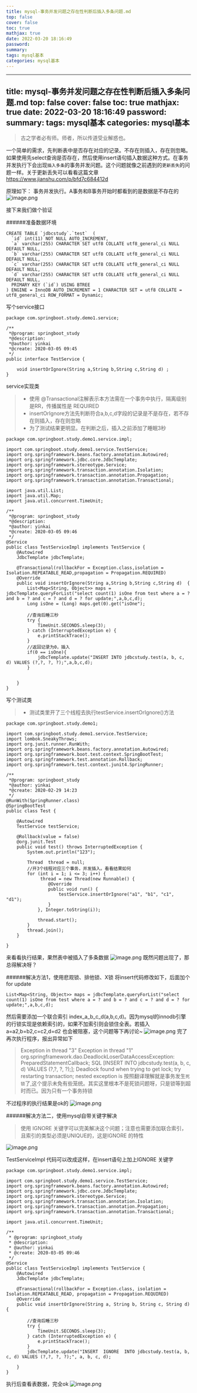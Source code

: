 ```yaml
---
title: mysql-事务并发问题之存在性判断后插入多条问题.md
top: false
cover: false
toc: true
mathjax: true
date: 2022-03-20 18:16:49
password:
summary:
tags: mysql基本
categories: mysql基本
---
```

---
title: mysql-事务并发问题之存在性判断后插入多条问题.md
top: false
cover: false
toc: true
mathjax: true
date: 2022-03-20 18:16:49
password:
summary:
tags: mysql基本
categories: mysql基本
---
> 古之学者必有师。师者，所以传道受业解惑也。

一个简单的需求，先判断表中是否存在对应的记录。不存在则插入，存在则忽略。
如果使用先select查询是否存在，然后使用insert语句插入数据这种方式。在事务并发执行下会出现`插入多条`的事务并发问题。这个问题就像之前遇到的`更新丢失`的问题一样。关于更新丢失可以看看这篇文章 https://www.jianshu.com/p/bfd7c684412d

原理如下： 事务并发执行。A事务和B事务开始时都看到的是数据是不存在的
![image.png](https://upload-images.jianshu.io/upload_images/13965490-802d35dccdcb8a9f.png?imageMogr2/auto-orient/strip%7CimageView2/2/w/1240)





接下来我们做个验证

######准备数据环境
~~~
CREATE TABLE `jdbcstudy`.`test`  (
  `id` int(11) NOT NULL AUTO_INCREMENT,
  `a` varchar(255) CHARACTER SET utf8 COLLATE utf8_general_ci NULL DEFAULT NULL,
  `b` varchar(255) CHARACTER SET utf8 COLLATE utf8_general_ci NULL DEFAULT NULL,
  `c` varchar(255) CHARACTER SET utf8 COLLATE utf8_general_ci NULL DEFAULT NULL,
  `d` varchar(255) CHARACTER SET utf8 COLLATE utf8_general_ci NULL DEFAULT NULL,
  PRIMARY KEY (`id`) USING BTREE
) ENGINE = InnoDB AUTO_INCREMENT = 1 CHARACTER SET = utf8 COLLATE = utf8_general_ci ROW_FORMAT = Dynamic;
~~~

写个service接口
~~~
package com.springboot.study.demo1.service;

/**
 *@program: springboot_study
 *@description:
 *@author: yinkai
 *@create: 2020-03-05 09:45
 */
public interface TestService {

    void insertOrIgnore(String a,String b,String c,String d) ;
}
~~~

service实现类
>- 使用  @Transactional注解表示本方法需在一个事务中执行，隔离级别是RR，传播属性是 REQUIRED
>- insertOrIgnore方法先判断符合a,b,c,d字段的记录是不是存在，若不存在则插入，存在则忽略
>- 为了测试结果更明显。在判断之后，插入之前添加了睡眠3秒
~~~
package com.springboot.study.demo1.service.impl;

import com.springboot.study.demo1.service.TestService;
import org.springframework.beans.factory.annotation.Autowired;
import org.springframework.jdbc.core.JdbcTemplate;
import org.springframework.stereotype.Service;
import org.springframework.transaction.annotation.Isolation;
import org.springframework.transaction.annotation.Propagation;
import org.springframework.transaction.annotation.Transactional;

import java.util.List;
import java.util.Map;
import java.util.concurrent.TimeUnit;

/**
 *@program: springboot_study
 *@description:
 *@author: yinkai
 *@create: 2020-03-05 09:46
 */
@Service
public class TestServiceImpl implements TestService {
    @Autowired
    JdbcTemplate jdbcTemplate;

    @Transactional(rollbackFor = Exception.class,isolation = Isolation.REPEATABLE_READ,propagation = Propagation.REQUIRED)
    @Override
    public void insertOrIgnore(String a,String b,String c,String d)  {
        List<Map<String, Object>> maps = jdbcTemplate.queryForList("select count(1) isOne from test where a = ? and b = ? and c = ? and d = ? for update;",a,b,c,d);
        Long isOne = (Long) maps.get(0).get("isOne");

        //查询后睡三秒
        try {
            TimeUnit.SECONDS.sleep(3);
        } catch (InterruptedException e) {
            e.printStackTrace();
        }
        //返回记录为0，插入
        if(0 == isOne){
            jdbcTemplate.update("INSERT INTO jdbcstudy.test(a, b, c, d) VALUES (?,?, ?, ?);",a,b,c,d);
        }


    }
}
~~~

写个测试类
>- 测试类里开了三个线程去执行testService.insertOrIgnore()方法
~~~
package com.springboot.study.demo1;

import com.springboot.study.demo1.service.TestService;
import lombok.SneakyThrows;
import org.junit.runner.RunWith;
import org.springframework.beans.factory.annotation.Autowired;
import org.springframework.boot.test.context.SpringBootTest;
import org.springframework.test.annotation.Rollback;
import org.springframework.test.context.junit4.SpringRunner;

/**
 *@program: springboot_study
 *@author: yinkai
 *@create: 2020-02-29 14:23
 */
@RunWith(SpringRunner.class)
@SpringBootTest
public class Test {

    @Autowired
    TestService testService;

    @Rollback(value = false)
    @org.junit.Test
    public void test() throws InterruptedException {
        System.out.println("123");

        Thread  thread = null;
        //开3个线程对应三个事务，并发插入。看看结果如何
        for (int i = 1; i <= 3; i++) {
             thread = new Thread(new Runnable() {
                @Override
                public void run() {
                    testService.insertOrIgnore("a1", "b1", "c1", "d1");
                }
            }, Integer.toString(i));

            thread.start();
        }
        thread.join();
    }

}

~~~
来看看执行结果，果然表中被插入了多条数据
![image.png](https://upload-images.jianshu.io/upload_images/13965490-345708adec4295d7.png?imageMogr2/auto-orient/strip%7CimageView2/2/w/1240)
既然问题出现了，那总得解决呀？

######解决方法1，使用悲观锁、排他锁、X锁
将insert代码修改如下，后面加个 for update
~~~
List<Map<String, Object>> maps = jdbcTemplate.queryForList("select count(1) isOne from test where a = ? and b = ? and c = ? and d = ? for update;",a,b,c,d);
~~~
然后需要添加一个联合索引 index_a_b_c_d(a,b,c,d)。因为mysql的innodb引擎的行锁实现是依赖索引的，如果不加索引则会锁住全表。若插入a=a2,b=b2,c=c2,d=d2 也会被阻塞，这个问题等下再讨论~
![image.png](https://upload-images.jianshu.io/upload_images/13965490-b0cf2bd824ebf51b.png?imageMogr2/auto-orient/strip%7CimageView2/2/w/1240)
完了再次执行程序，报出异常如下
>Exception in thread "3" Exception in thread "1" org.springframework.dao.DeadlockLoserDataAccessException: PreparedStatementCallback; SQL [INSERT INTO jdbcstudy.test(a, b, c, d) VALUES (?,?, ?, ?);]; Deadlock found when trying to get lock; try restarting transaction; nested exception is 
按照翻译理解就是事务发生`死锁`了,这个提示未免有些笼统。其实这里根本不是死锁问题呀，只是锁等到超时而已。因为只有一个事务持锁

不过程序的执行结果是ok的
![image.png](https://upload-images.jianshu.io/upload_images/13965490-3e4016bb680e3493.png?imageMogr2/auto-orient/strip%7CimageView2/2/w/1240)

######解决方法二，使用mysql自带关键字解决

>使用 IGNORE 关键字可以完美解决这个问题；注意也需要添加联合索引，且索引的类型必须是UNIQUE的，这是IGNORE 的特性

![image.png](https://upload-images.jianshu.io/upload_images/13965490-32a7613063b9b72a.png?imageMogr2/auto-orient/strip%7CimageView2/2/w/1240)

TestServiceImpl 代码可以改成这样，在insert语句上加上IGNORE 关键字
~~~
package com.springboot.study.demo1.service.impl;

import com.springboot.study.demo1.service.TestService;
import org.springframework.beans.factory.annotation.Autowired;
import org.springframework.jdbc.core.JdbcTemplate;
import org.springframework.stereotype.Service;
import org.springframework.transaction.annotation.Isolation;
import org.springframework.transaction.annotation.Propagation;
import org.springframework.transaction.annotation.Transactional;

import java.util.concurrent.TimeUnit;

/**
 * @program: springboot_study
 * @description:
 * @author: yinkai
 * @create: 2020-03-05 09:46
 */
@Service
public class TestServiceImpl implements TestService {
    @Autowired
    JdbcTemplate jdbcTemplate;

    @Transactional(rollbackFor = Exception.class, isolation = Isolation.REPEATABLE_READ, propagation = Propagation.REQUIRED)
    @Override
    public void insertOrIgnore(String a, String b, String c, String d) {

        //查询后睡三秒
        try {
            TimeUnit.SECONDS.sleep(3);
        } catch (InterruptedException e) {
            e.printStackTrace();
        }
        jdbcTemplate.update("INSERT  IGNORE  INTO jdbcstudy.test(a, b, c, d) VALUES (?,?, ?, ?);", a, b, c, d);

    }
}
~~~

执行后查看表数据，完全ok
![image.png](https://upload-images.jianshu.io/upload_images/13965490-ccaa01b6fe2d692b.png?imageMogr2/auto-orient/strip%7CimageView2/2/w/1240)


